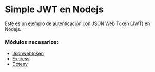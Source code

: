 <h1>Simple JWT en Nodejs</h1>

Este es un ejemplo de autenticación con JSON Web Token (JWT) en Nodejs.

<h3>Módulos necesarios:</h3>

- [Jsonwebtoken](https://www.npmjs.com/package/jsonwebtoken)
- [Express](https://www.npmjs.com/package/express)
- [Dotenv](https://www.npmjs.com/package/dotenv)